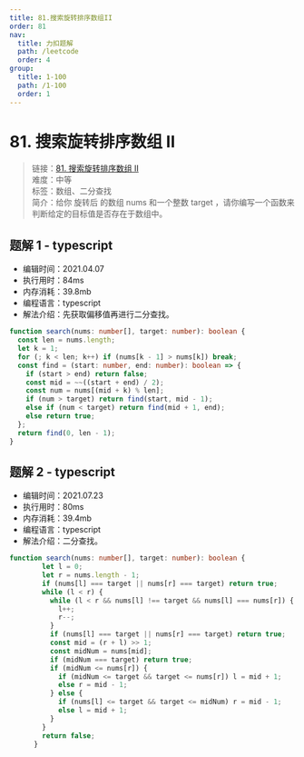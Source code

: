 ```yaml
---
title: 81.搜索旋转排序数组II
order: 81
nav:
  title: 力扣题解
  path: /leetcode
  order: 4
group:
  title: 1-100
  path: /1-100
  order: 1
---
```


# 81. 搜索旋转排序数组 II

> 链接：[81. 搜索旋转排序数组 II](https://leetcode-cn.com/problems/search-in-rotated-sorted-array-ii/)  
> 难度：中等  
> 标签：数组、二分查找  
> 简介：给你 旋转后 的数组 nums 和一个整数 target ，请你编写一个函数来判断给定的目标值是否存在于数组中。

## 题解 1 - typescript

- 编辑时间：2021.04.07
- 执行用时：84ms
- 内存消耗：39.8mb
- 编程语言：typescript
- 解法介绍：先获取偏移值再进行二分查找。

```typescript
function search(nums: number[], target: number): boolean {
  const len = nums.length;
  let k = 1;
  for (; k < len; k++) if (nums[k - 1] > nums[k]) break;
  const find = (start: number, end: number): boolean => {
    if (start > end) return false;
    const mid = ~~((start + end) / 2);
    const num = nums[(mid + k) % len];
    if (num > target) return find(start, mid - 1);
    else if (num < target) return find(mid + 1, end);
    else return true;
  };
  return find(0, len - 1);
}
```
## 题解 2 - typescript
- 编辑时间：2021.07.23
- 执行用时：80ms
- 内存消耗：39.4mb
- 编程语言：typescript
- 解法介绍：二分查找。
```typescript
function search(nums: number[], target: number): boolean {
        let l = 0;
        let r = nums.length - 1;
        if (nums[l] === target || nums[r] === target) return true;
        while (l < r) {
          while (l < r && nums[l] !== target && nums[l] === nums[r]) {
            l++;
            r--;
          }
          if (nums[l] === target || nums[r] === target) return true;
          const mid = (r + l) >> 1;
          const midNum = nums[mid];
          if (midNum === target) return true;
          if (midNum <= nums[r]) {
            if (midNum <= target && target <= nums[r]) l = mid + 1;
            else r = mid - 1;
          } else {
            if (nums[l] <= target && target <= midNum) r = mid - 1;
            else l = mid + 1;
          }
        }
        return false;
      }
```
